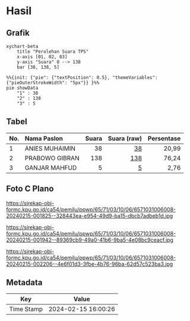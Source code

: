# Hasil

## Grafik

```mermaid
xychart-beta
    title "Perolehan Suara TPS"
    x-axis [01, 02, 03]
    y-axis "Suara" 0 --> 138
    bar [38, 138, 5]
```

```mermaid
%%{init: {"pie": {"textPosition": 0.5}, "themeVariables": {"pieOuterStrokeWidth": "5px"}} }%%
pie showData
    "1" : 38
    "2" : 138
    "3" : 5
```

## Tabel

| No. | Nama Paslon    | Suara | Suara (raw) | Persentase |
|:--- |:-------------- | -----:| -----------:| ----------:|
| 1   | ANIES MUHAIMIN | 38    | [38][p-1]   | 20,99      |
| 2   | PRABOWO GIBRAN | 138   | [138][p-2]  | 76,24      |
| 3   | GANJAR MAHFUD  | 5     | [5][p-3]    | 2,76       |


[p-1]: https://github.com/gigit-pemilu/pemilu-2024-65-kalimantan-utara/blob/main/pilpres/hitung-suara/sub/65-kalimantan-utara/sub/71-kota-tarakan/sub/03-tarakan-timur/sub/1006-pantai-amal/sub/008-tps/sub/paslon-1.txt
[p-2]: https://github.com/gigit-pemilu/pemilu-2024-65-kalimantan-utara/blob/main/pilpres/hitung-suara/sub/65-kalimantan-utara/sub/71-kota-tarakan/sub/03-tarakan-timur/sub/1006-pantai-amal/sub/008-tps/sub/paslon-2.txt
[p-3]: https://github.com/gigit-pemilu/pemilu-2024-65-kalimantan-utara/blob/main/pilpres/hitung-suara/sub/65-kalimantan-utara/sub/71-kota-tarakan/sub/03-tarakan-timur/sub/1006-pantai-amal/sub/008-tps/sub/paslon-3.txt

## Foto C Plano

https://sirekap-obj-formc.kpu.go.id/ca54/pemilu/ppwp/65/71/03/10/06/6571031006008-20240215-001825--328443ea-e954-49d9-ba15-dbcb7adbeb1d.jpg

https://sirekap-obj-formc.kpu.go.id/ca54/pemilu/ppwp/65/71/03/10/06/6571031006008-20240215-001942--89369cb9-49a0-41b6-9ba5-4e08bc9ceacf.jpg

https://sirekap-obj-formc.kpu.go.id/ca54/pemilu/ppwp/65/71/03/10/06/6571031006008-20240215-002206--4e6f01d3-3fbe-4b76-96ba-62d57c523ba3.jpg


## Metadata

| Key        | Value               |
| ---------- | ------------------- |
| Time Stamp | 2024-02-15 16:00:26 |



